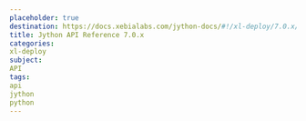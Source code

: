 ```yaml
---
placeholder: true
destination: https://docs.xebialabs.com/jython-docs/#!/xl-deploy/7.0.x/
title: Jython API Reference 7.0.x
categories:
xl-deploy
subject:
API
tags:
api
jython
python
---
```

